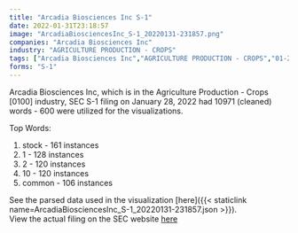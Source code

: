 ```yaml
---
title: "Arcadia Biosciences Inc S-1"
date: 2022-01-31T23:18:57
image: "ArcadiaBiosciencesInc_S-1_20220131-231857.png"
companies: "Arcadia Biosciences Inc"
industry: "AGRICULTURE PRODUCTION - CROPS"
tags: ["Arcadia Biosciences Inc","AGRICULTURE PRODUCTION - CROPS","01-28-2022","S-1"]
forms: "S-1"
---
```

Arcadia Biosciences Inc, which is in the Agriculture Production - Crops [0100] industry, SEC S-1 filing on January 28, 2022 had 10971 (cleaned) words - 600 were utilized for the visualizations.

Top Words:
1. stock - 161 instances
2. 1 - 128 instances
3. 2 - 120 instances
4. 10 - 120 instances
5. common - 106 instances


See the parsed data used in the visualization [here]({{< staticlink name=ArcadiaBiosciencesInc_S-1_20220131-231857.json >}}).  
View the actual filing on the SEC website [here](https://www.sec.gov/Archives/edgar/data/1469443/0001564590-22-003046.txt)